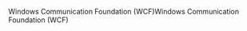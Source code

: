 <span data-ttu-id="ba370-101">Windows Communication Foundation (WCF)</span><span class="sxs-lookup"><span data-stu-id="ba370-101">Windows Communication Foundation (WCF)</span></span>